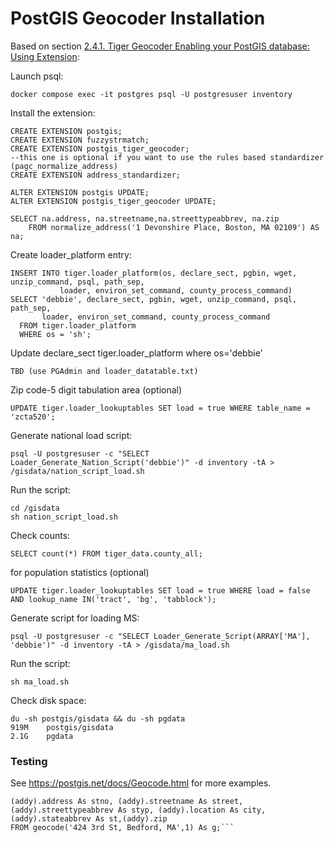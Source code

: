 # PostGIS Geocoder Installation

Based on section [2.4.1. Tiger Geocoder Enabling your PostGIS database: Using Extension](https://postgis.net/docs/postgis_installation.html#install_tiger_geocoder_extension):

Launch psql:
```
docker compose exec -it postgres psql -U postgresuser inventory
```

Install the extension:
```
CREATE EXTENSION postgis;
CREATE EXTENSION fuzzystrmatch;
CREATE EXTENSION postgis_tiger_geocoder;
--this one is optional if you want to use the rules based standardizer (pagc_normalize_address)
CREATE EXTENSION address_standardizer;

ALTER EXTENSION postgis UPDATE;
ALTER EXTENSION postgis_tiger_geocoder UPDATE;
```

```
SELECT na.address, na.streetname,na.streettypeabbrev, na.zip
	FROM normalize_address('1 Devonshire Place, Boston, MA 02109') AS na;
```

Create loader_platform entry:
```
INSERT INTO tiger.loader_platform(os, declare_sect, pgbin, wget, unzip_command, psql, path_sep,
		   loader, environ_set_command, county_process_command)
SELECT 'debbie', declare_sect, pgbin, wget, unzip_command, psql, path_sep,
	   loader, environ_set_command, county_process_command
  FROM tiger.loader_platform
  WHERE os = 'sh';
```

Update declare_sect tiger.loader_platform where os='debbie'
```
TBD (use PGAdmin and loader_datatable.txt)
```

Zip code-5 digit tabulation area (optional)
```
UPDATE tiger.loader_lookuptables SET load = true WHERE table_name = 'zcta520';
```

Generate national load script:
```
psql -U postgresuser -c "SELECT Loader_Generate_Nation_Script('debbie')" -d inventory -tA > /gisdata/nation_script_load.sh
```

Run the script:
```
cd /gisdata
sh nation_script_load.sh
```

Check counts:
```
SELECT count(*) FROM tiger_data.county_all;
```

for population statistics (optional)
```
UPDATE tiger.loader_lookuptables SET load = true WHERE load = false AND lookup_name IN('tract', 'bg', 'tabblock');
```

Generate script for loading MS:
```
psql -U postgresuser -c "SELECT Loader_Generate_Script(ARRAY['MA'], 'debbie')" -d inventory -tA > /gisdata/ma_load.sh
```

Run the script:
```
sh ma_load.sh
```

Check disk space:
```
du -sh postgis/gisdata && du -sh pgdata
919M	postgis/gisdata
2.1G	pgdata
```


### Testing
See https://postgis.net/docs/Geocode.html for more examples.

```SELECT g.rating, ST_AsText(ST_SnapToGrid(g.geomout,0.00001)) As wktlonlat,
(addy).address As stno, (addy).streetname As street,
(addy).streettypeabbrev As styp, (addy).location As city, (addy).stateabbrev As st,(addy).zip
FROM geocode('424 3rd St, Bedford, MA',1) As g;```

